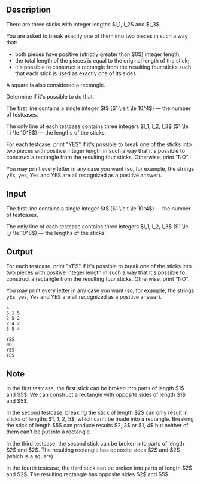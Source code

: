 ## Description

<div><p>There are three sticks with integer lengths $l_1, l_2$ and $l_3$.</p><p>You are asked to break exactly one of them into two pieces in such a way that: </p><ul> <li> both pieces have positive (strictly greater than $0$) <span class="tex-font-style-bf">integer</span> length; </li><li> the total length of the pieces is equal to the original length of the stick; </li><li> it's possible to construct a rectangle from the resulting four sticks such that each stick is used as exactly one of its sides. </li></ul><p>A square is also considered a rectangle.</p><p>Determine if it's possible to do that.</p></div><div class="input-specification"><p>The first line contains a single integer $t$ ($1 \le t \le 10^4$)&nbsp;— the number of testcases.</p><p>The only line of each testcase contains three integers $l_1, l_2, l_3$ ($1 \le l_i \le 10^8$)&nbsp;— the lengths of the sticks.</p></div><div class="output-specification"><p>For each testcase, print "<span class="tex-font-style-tt">YES</span>" if it's possible to break one of the sticks into two pieces with positive integer length in such a way that it's possible to construct a rectangle from the resulting four sticks. Otherwise, print "<span class="tex-font-style-tt">NO</span>".</p><p>You may print every letter in any case you want (so, for example, the strings <span class="tex-font-style-tt">yEs</span>, <span class="tex-font-style-tt">yes</span>, <span class="tex-font-style-tt">Yes</span> and <span class="tex-font-style-tt">YES</span> are all recognized as a positive answer).</p></div>

## Input

<p>The first line contains a single integer $t$ ($1 \le t \le 10^4$)&nbsp;— the number of testcases.</p><p>The only line of each testcase contains three integers $l_1, l_2, l_3$ ($1 \le l_i \le 10^8$)&nbsp;— the lengths of the sticks.</p>

## Output

<p>For each testcase, print "<span class="tex-font-style-tt">YES</span>" if it's possible to break one of the sticks into two pieces with positive integer length in such a way that it's possible to construct a rectangle from the resulting four sticks. Otherwise, print "<span class="tex-font-style-tt">NO</span>".</p><p>You may print every letter in any case you want (so, for example, the strings <span class="tex-font-style-tt">yEs</span>, <span class="tex-font-style-tt">yes</span>, <span class="tex-font-style-tt">Yes</span> and <span class="tex-font-style-tt">YES</span> are all recognized as a positive answer).</p>





```input1
4
6 1 5
2 5 2
2 4 2
5 5 4
```




```output1
YES
NO
YES
YES
```



## Note

<p>In the first testcase, the first stick can be broken into parts of length $1$ and $5$. We can construct a rectangle with opposite sides of length $1$ and $5$.</p><p>In the second testcase, breaking the stick of length $2$ can only result in sticks of lengths $1, 1, 2, 5$, which can't be made into a rectangle. Breaking the stick of length $5$ can produce results $2, 3$ or $1, 4$ but neither of them can't be put into a rectangle.</p><p>In the third testcase, the second stick can be broken into parts of length $2$ and $2$. The resulting rectangle has opposite sides $2$ and $2$ (which is a square).</p><p>In the fourth testcase, the third stick can be broken into parts of length $2$ and $2$. The resulting rectangle has opposite sides $2$ and $5$.</p>

